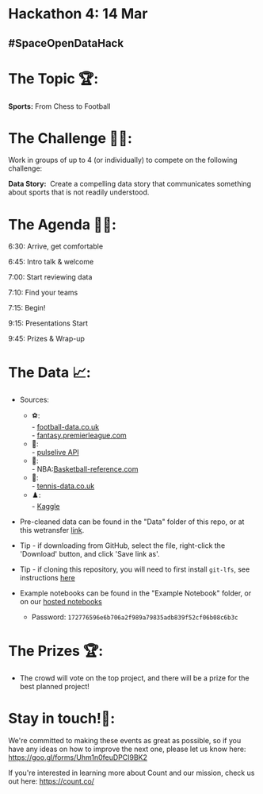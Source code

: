 # Hackathon 4: 14 Mar

## #SpaceOpenDataHack

# The Topic 🏆:
**Sports:** From Chess to Football

# The Challenge 👨‍💻:

Work in groups of up to 4 (or individually) to compete on the following challenge: 

**Data Story:**  Create a compelling data story that communicates something about sports that is not readily understood.

# The Agenda 👩‍🏫:

6:30: Arrive, get comfortable

6:45: Intro talk & welcome

7:00: Start reviewing data

7:10: Find your teams

7:15: Begin!

9:15: Presentations Start

9:45: Prizes & Wrap-up

# The Data 📈:

- Sources:
    - ⚽:         
          - [football-data.co.uk](http://www.football-data.co.uk/)      
          - [fantasy.premierleague.com](https://fantasy.premierleague.com/drf/)
    - 🏉:    
          - [pulselive API](https://www.pulselive.com/)
    - 🏀:   
          - NBA:[Basketball-reference.com](https://www.basketball-reference.com/)
    - 🎾:   
          - [tennis-data.co.uk](http://www.tennis-data.co.uk/)
    - ♟️:    
          - [Kaggle](https://www.kaggle.com/datasnaek/chess)
          
        
- Pre-cleaned data can be found in the "Data" folder of this repo, or at this wetransfer [link](https://wetransfer.com/downloads/774ce83a5ade3848f36ca751372c353520190211123247/1284d3003d18d808d8b2044224bf05fc20190211123247/0383b7).
- Tip - if downloading from GitHub, select the file, right-click the 'Download' button, and click 'Save link as'.
- Tip - if cloning this repository, you will need to first install `git-lfs`, see instructions [here](https://help.github.com/articles/installing-git-large-file-storage/)

- Example notebooks can be found in the "Example Notebook" folder, or on our [hosted notebooks](https://play.count.co/jupyter/tree/work)
  - Password: `172776596e6b706a2f989a79835adb839f52cf06b08c6b3c`

# The Prizes 🏆:

- The crowd will vote on the top project, and there will be a prize for the best planned project!

# Stay in touch!🤙:

We're committed to making these events as great as possible, so if you have any ideas on how to improve the next one, please let us know here: https://goo.gl/forms/Uhm1n0feuDPCI9BK2

If you're interested in learning more about Count and our mission, check us out here: https://count.co/
